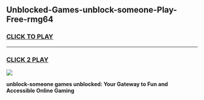 
## Unblocked-Games-unblock-someone-Play-Free-rmg64
<h3>
<a href="https://premium76.site?title=unblock-someone&ref=23A">CLICK TO PLAY</a></h3>
<hr>

<h3>
<a href="https://premium76.site?title=unblock-someone&ref=23A">CLICK 2 PLAY</a>
  
</h3>

<a href="https://premium76.site?title=unblock-someone&ref=23A"><img src="https://clearcache.store/games.png"></a>


**unblock-someone games unblocked: Your Gateway to Fun and Accessible Online Gaming**

